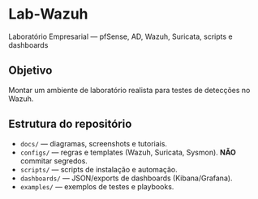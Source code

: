 # Lab-Wazuh
Laboratório Empresarial  — pfSense, AD, Wazuh, Suricata, scripts e dashboards

## Objetivo
Montar um ambiente de laboratório realista para testes de detecções no Wazuh.

## Estrutura do repositório
- `docs/` — diagramas, screenshots e tutoriais.
- `configs/` — regras e templates (Wazuh, Suricata, Sysmon). **NÃO** commitar segredos.
- `scripts/` — scripts de instalação e automação.
- `dashboards/` — JSON/exports de dashboards (Kibana/Grafana).
- `examples/` — exemplos de testes e playbooks.



